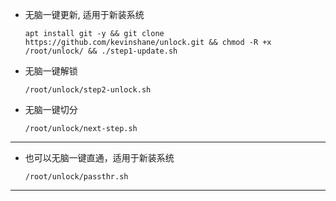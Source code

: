 - 无脑一键更新, 适用于新装系统
    ```
    apt install git -y && git clone https://github.com/kevinshane/unlock.git && chmod -R +x /root/unlock/ && ./step1-update.sh
    ```

- 无脑一键解锁
  ```
  /root/unlock/step2-unlock.sh
  ```

- 无脑一键切分
  ```
  /root/unlock/next-step.sh
  ```

---

- 也可以无脑一键直通，适用于新装系统
  ```
  /root/unlock/passthr.sh
  ```

---